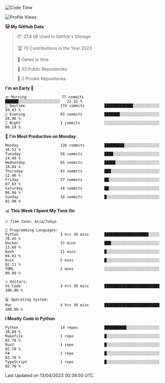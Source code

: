 <!--START_SECTION:waka-->
![Code Time](http://img.shields.io/badge/Code%20Time-627%20hrs%2030%20mins-blue)

![Profile Views](http://img.shields.io/badge/Profile%20Views-0-blue)

**🐱 My GitHub Data** 

> 📦 27.8 kB Used in GitHub's Storage 
 > 
> 🏆 70 Contributions in the Year 2023
 > 
> 💼 Opted to Hire
 > 
> 📜 33 Public Repositories 
 > 
> 🔑 2 Private Repositories 
 > 
**I'm an Early 🐤** 

```text
🌞 Morning                77 commits          ██████░░░░░░░░░░░░░░░░░░░   22.32 % 
🌆 Daytime                174 commits         █████████████░░░░░░░░░░░░   50.43 % 
🌃 Evening                93 commits          ███████░░░░░░░░░░░░░░░░░░   26.96 % 
🌙 Night                  1 commits           ░░░░░░░░░░░░░░░░░░░░░░░░░   00.29 % 
```
📅 **I'm Most Productive on Monday** 

```text
Monday                   126 commits         █████████░░░░░░░░░░░░░░░░   36.52 % 
Tuesday                  50 commits          ████░░░░░░░░░░░░░░░░░░░░░   14.49 % 
Wednesday                65 commits          █████░░░░░░░░░░░░░░░░░░░░   18.84 % 
Thursday                 43 commits          ███░░░░░░░░░░░░░░░░░░░░░░   12.46 % 
Friday                   27 commits          ██░░░░░░░░░░░░░░░░░░░░░░░   07.83 % 
Saturday                 24 commits          ██░░░░░░░░░░░░░░░░░░░░░░░   06.96 % 
Sunday                   10 commits          █░░░░░░░░░░░░░░░░░░░░░░░░   02.90 % 
```


📊 **This Week I Spent My Time On** 

```text
🕑︎ Time Zone: Asia/Tokyo

💬 Programming Languages: 
Python                   3 hrs 39 mins       ████████████████████░░░░░   78.45 % 
Docker                   37 mins             ███░░░░░░░░░░░░░░░░░░░░░░   13.60 % 
Bash                     11 mins             █░░░░░░░░░░░░░░░░░░░░░░░░   04.01 % 
Rust                     5 mins              █░░░░░░░░░░░░░░░░░░░░░░░░   02.11 % 
TOML                     2 mins              ░░░░░░░░░░░░░░░░░░░░░░░░░   00.98 % 

🔥 Editors: 
VS Code                  4 hrs 39 mins       █████████████████████████   100.00 % 

💻 Operating System: 
Mac                      4 hrs 39 mins       █████████████████████████   100.00 % 
```

**I Mostly Code in Python** 

```text
Python                   14 repos            ██████████░░░░░░░░░░░░░░░   38.89 % 
Makefile                 1 repo              █░░░░░░░░░░░░░░░░░░░░░░░░   02.78 % 
Rust                     1 repo              █░░░░░░░░░░░░░░░░░░░░░░░░   02.78 % 
F#                       1 repo              █░░░░░░░░░░░░░░░░░░░░░░░░   02.78 % 
TypeScript               1 repo              █░░░░░░░░░░░░░░░░░░░░░░░░   02.78 % 
```




 Last Updated on 13/04/2023 00:39:50 UTC
<!--END_SECTION:waka-->
